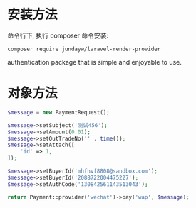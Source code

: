 # 安装方法

命令行下, 执行 composer 命令安装:

````
composer require jundayw/laravel-render-provider
````

authentication package that is simple and enjoyable to use.

# 对象方法

```php
$message = new PaymentRequest();

$message->setSubject('测试456');
$message->setAmount(0.01);
$message->setOutTradeNo('' . time());
$message->setAttach([
    'id' => 1,
]);

$message->setBuyerId('mhfhvf8808@sandbox.com');
$message->setBuyerId('2088722004475227');
$message->setAuthCode('130842561143513043');

return Payment::provider('wechat')->pay('wap', $message);
```